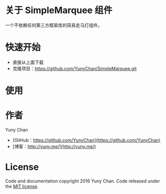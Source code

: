 关于 SimpleMarquee 组件
===
一个不依赖任何第三方框架库的简易走马灯组件。

快速开始
===
+ 直接从上面下载
+ 克隆项目：https://github.com/YunyChan/SimpleMarquee.git

使用
===

作者
===
Yuny Chan

+ [GitHub：https://github.com/YunyChan](https://github.com/YunyChan)
+ [博客：http://yuny.me/](http://yuny.me/)

License
===
Code and documentation copyright 2016 Yuny Chan. Code released under the [MIT license](https://github.com/YunyChan/SimpleMarquee/blob/master/LICENSE).
